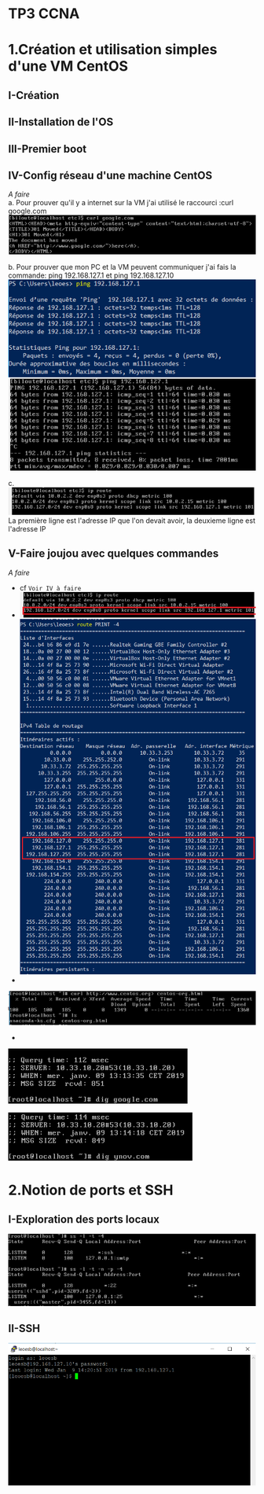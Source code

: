 # TP3 CCNA
# 1.Création et utilisation simples d'une VM CentOS
## I-Création
## II-Installation de l'OS
## III-Premier boot
## IV-Config réseau d'une machine CentOS

   *A faire*  
   a. Pour prouver qu'il y a internet sur la VM j'ai utilisé le raccourci :curl google.com  
   ![Légende](IMG/IMG1.PNG)
   
   b. Pour prouver que mon PC et la VM peuvent communiquer j'ai fais la commande: ping 192.168.127.1 et ping 192.168.127.10
   ![Légende](IMG/IMG2.PNG)
   ![Légende](IMG/IMG3.PNG)  
   
   c.  
   ![Légende](IMG/IMG4.PNG)  
   La première ligne est l'adresse IP que l'on devait avoir, la deuxieme ligne est l'adresse IP
   
## V-Faire joujou avec quelques commandes
   *A faire*  
   * cf `Voir IV à faire`  
   * ![Légende](IMG/IMG4_1.PNG)
   ![Légende](IMG/IMG5_1.PNG)
   *  
   ![Légende](IMG/IMG6.PNG)
  
   * 
   ![Légende](IMG/IMG7.PNG)
   
   ![Légende](IMG/IMG8.PNG)
   
   # 2.Notion de ports et SSH
   
  ## I-Exploration des ports locaux
  ![Légende](IMG/IMG9.PNG)
  
  ## II-SSH
  
  ![Légende](IMG/IMG10.PNG)

